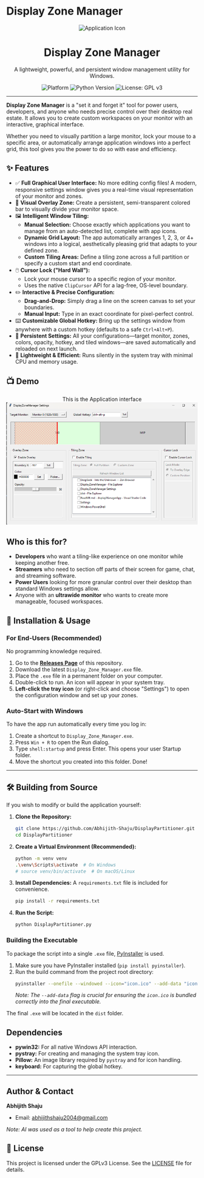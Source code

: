 # Display Zone Manager

<p align="center">
  <img src="https://raw.githubusercontent.com/Abhijith-Shaju/DisplayPartitioner/main/icon.ico" alt="Application Icon" width="128"/>
</p>
<h1 align="center">Display Zone Manager</h1>
<p align="center">A lightweight, powerful, and persistent window management utility for Windows.</p>

<p align="center">
  <img src="https://img.shields.io/badge/Platform-Windows-0078D6?logo=windows" alt="Platform">
  <img src="https://img.shields.io/badge/Python-3.9+-3776AB?logo=python" alt="Python Version">
  <img src="https://img.shields.io/badge/License-GPLv3-blue.svg" alt="License: GPL v3">
</p>

---

**Display Zone Manager** is a "set it and forget it" tool for power users, developers, and anyone who needs precise control over their desktop real estate. It allows you to create custom workspaces on your monitor with an interactive, graphical interface.

Whether you need to visually partition a large monitor, lock your mouse to a specific area, or automatically arrange application windows into a perfect grid, this tool gives you the power to do so with ease and efficiency.

## ✨ Features

- ✅ **Full Graphical User Interface:** No more editing config files! A modern, responsive settings window gives you a real-time visual representation of your monitor and zones.
- 🎨 **Visual Overlay Zone:** Create a persistent, semi-transparent colored bar to visually divide your monitor space.
- 🖼️ **Intelligent Window Tiling:**
    - **Manual Selection:** Choose exactly which applications you want to manage from an auto-detected list, complete with app icons.
    - **Dynamic Grid Layout:** The app automatically arranges 1, 2, 3, or 4+ windows into a logical, aesthetically pleasing grid that adapts to your defined zone.
    - **Custom Tiling Areas:** Define a tiling zone across a full partition or specify a custom start and end coordinate.
- 🖱️ **Cursor Lock ("Hard Wall"):**
    - Lock your mouse cursor to a specific region of your monitor.
    - Uses the native `ClipCursor` API for a lag-free, OS-level boundary.
- ✏️ **Interactive & Precise Configuration:**
    - **Drag-and-Drop:** Simply drag a line on the screen canvas to set your boundaries.
    - **Manual Input:** Type in an exact coordinate for pixel-perfect control.
- ⌨️ **Customizable Global Hotkey:** Bring up the settings window from anywhere with a custom hotkey (defaults to a safe `Ctrl+Alt+P`).
- 💾 **Persistent Settings:** All your configurations—target monitor, zones, colors, opacity, hotkey, and tiled windows—are saved automatically and reloaded on next launch.
- 🚀 **Lightweight & Efficient:** Runs silently in the system tray with minimal CPU and memory usage.

## 📺 Demo

<p align="center">
    This is the Application interface</br>
  <img src="https://raw.githubusercontent.com/Abhijith-Shaju/DisplayPartitioner/main/images/one.png" alt="Appliaction Setting" width="512"/>
</p>

## Who is this for?

- **Developers** who want a tiling-like experience on one monitor while keeping another free.
- **Streamers** who need to section off parts of their screen for game, chat, and streaming software.
- **Power Users** looking for more granular control over their desktop than standard Windows settings allow.
- Anyone with an **ultrawide monitor** who wants to create more manageable, focused workspaces.

## 🚀 Installation & Usage

### For End-Users (Recommended)
No programming knowledge required.

1.  Go to the [**Releases Page**](https://github.com/Abhijith-Shaju/DisplayPartitioner/releases) of this repository.
2.  Download the latest `Display_Zone_Manager.exe` file.
3.  Place the `.exe` file in a permanent folder on your computer.
4.  Double-click to run. An icon will appear in your system tray.
5.  **Left-click the tray icon** (or right-click and choose "Settings") to open the configuration window and set up your zones.

### Auto-Start with Windows
To have the app run automatically every time you log in:

1.  Create a shortcut to `Display_Zone_Manager.exe`.
2.  Press `Win + R` to open the Run dialog.
3.  Type `shell:startup` and press Enter. This opens your user Startup folder.
4.  Move the shortcut you created into this folder. Done!

---

## 🛠️ Building from Source

If you wish to modify or build the application yourself:

1.  **Clone the Repository:**
    ```bash
    git clone https://github.com/Abhijith-Shaju/DisplayPartitioner.git
    cd DisplayPartitioner
    ```
2.  **Create a Virtual Environment (Recommended):**
    ```bash
    python -m venv venv
    .\venv\Scripts\activate  # On Windows
    # source venv/bin/activate  # On macOS/Linux
    ```
3.  **Install Dependencies:**
    A `requirements.txt` file is included for convenience.
    ```bash
    pip install -r requirements.txt
    ```
4.  **Run the Script:**
    ```bash
    python DisplayPartitioner.py
    ```

### Building the Executable
To package the script into a single `.exe` file, [PyInstaller](https://pyinstaller.org/) is used.

1.  Make sure you have PyInstaller installed (`pip install pyinstaller`).
2.  Run the build command from the project root directory:
    ```bash
    pyinstaller --onefile --windowed --icon="icon.ico" --add-data "icon.ico;." --name="Display_Zone_Manager" your_script_name.py
    ```
    *Note: The `--add-data` flag is crucial for ensuring the `icon.ico` is bundled correctly into the final executable.*

The final `.exe` will be located in the `dist` folder.

## Dependencies

- **pywin32:** For all native Windows API interaction.
- **pystray:** For creating and managing the system tray icon.
- **Pillow:** An image library required by `pystray` and for icon handling.
- **keyboard:** For capturing the global hotkey.

---

## Author & Contact

**Abhijith Shaju**
- Email: [abhijithshaju2004@gmail.com](mailto:abhijithshaju2004@gmail.com)

*Note: AI was used as a tool to help create this project.*

## 📄 License
This project is licensed under the GPLv3 License. See the [LICENSE](LICENSE) file for details.
